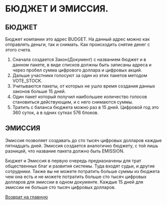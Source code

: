 # БЮДЖЕТ И ЭМИССИЯ.

## БЮДЖЕТ
Бюджет компании это адрес BUDGET. На данный адрес можно как отправлять деньги, так и снимать.
Как происходить снятие денег с этого счета.
1. Сначала создается Закон(Документ) с названием бюджет и в данном пакете,
в виде списков должны быть записаны адреса и через пробел сумма цифрового доллара и цифровых акций.
2. Дальше участники голосуют за один из этих пакетов методом VOTE_STOCK.
3. Учитываются пакеты, от которых не ушло время создания данных законов больше 15 дней.
4. Один пакет который получил наибольшее количество голосов становиться действующим, и с
него снимаются суммы.
5. Тратить с баланса бюджета можно раз в 15 дней. Цифровой год это 360 суток, а в одних сутках 576 блоков.


## ЭМИССИЯ
Эмиссия позволяет создавать до сто тысяч цифровых долларов каждые пятнадцать дней.
Эмиссия создается аналогично бюджету, с той лишь разницей, что название пакета должно
быть EMISSION.

Бюджет и Эмиссия в первую очередь предназначены для трат общественных благ и развития системы.
Туда входят судьи, и другие сотрудники.
Также вы не можете потратить больше суммы из бюджета чем она есть и не можете потратить
больше сто тысяч цифровых долларов для эмиссии в одном документе. 
Каждые 15 дней для эмиссии не больше сто тысяч цифровых долларов.

[Возврат на главную](../documentation/documentationRus.md)
